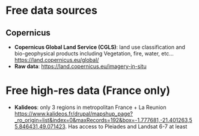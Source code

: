 # Free data sources

## Copernicus

* **Copernicus Global Land Service (CGLS)**: land use classification and bio-geophysical products including Vegetation, fire, water, etc... https://land.copernicus.eu/global/ 
* **Raw data**: https://land.copernicus.eu/imagery-in-situ

# Free high-res data (France only)

* **Kalideos**: only 3 regions in metropolitan France + La Reunion https://www.kalideos.fr/drupal/mapshup_page?_ro_origin=list&index=0&maxRecords=192&box=-1.777681,-21.401263,55.846431,49.071423. Has access to Pleiades and Landsat 6-7 at least

